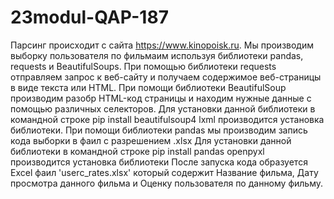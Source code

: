 # 23modul-QAP-187
Парсинг происходит с сайта https://www.kinopoisk.ru. Мы производим выборку пользователя по фильмаим используя библиотеки pandas, requests и BeautifulSoups. При помощью библиотеки requests отправляем запрос к веб-сайту и получаем содержимое веб-страницы в виде текста или HTML. При помощи библиотеки BeautifulSoup производим разобр HTML-код страницы и находим нужные данные с помощью различных селекторов. Для установки данной библиотеки в командной строке pip install beautifulsoup4 lxml производится установка библиотеки. При помощи библиотеки pandas мы производим запись кода выборки в фаил с разрешением .xlsx Для установки данной библиотеки в командной строке pip install pandas openpyxl производится установка библиотеки После запуска кода образуется Excel фаил 'userс_rates.xlsx' который содержит Название фильма, Дату просмотра данного фильма и Оценку пользователя по данному фильму.
